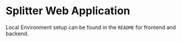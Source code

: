 # Splitter Web Application

Local Environment setup can be found in the `README` for frontend and backend.
